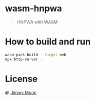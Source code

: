 # wasm-hnpwa

> HNPWA with WASM

# How to build and run

```sh
wasm-pack build --target web
npx http-server .
```

# License

@ [Jimmy Moon](jimmymoon.dev)

